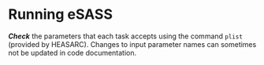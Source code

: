 # Running eSASS

***Check*** the parameters that each task accepts using the command ```plist``` (provided by HEASARC). Changes to input 
parameter names can sometimes not be updated in code documentation.

